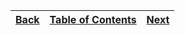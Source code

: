 [Back](06slices.md) | [Table of Contents](tableofcontents.md) | [Next](08tables.md)
---                 | ---                                     | ---